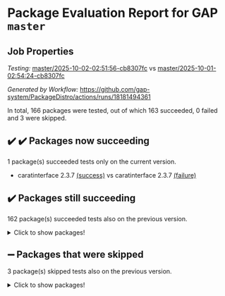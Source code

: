 # Package Evaluation Report for GAP `master`

## Job Properties

*Testing:* [master/2025-10-02-02:51:56-cb8307fc](https://github.com/gap-system/PackageDistro/blob/data/reports/master/2025-10-02-02:51:56-cb8307fc) vs [master/2025-10-01-02:54:24-cb8307fc](https://github.com/gap-system/PackageDistro/blob/data/reports/master/2025-10-01-02:54:24-cb8307fc)

*Generated by Workflow:* https://github.com/gap-system/PackageDistro/actions/runs/18181494361

In total, 166 packages were tested, out of which 163 succeeded, 0 failed and 3 were skipped.

## :heavy_check_mark: :heavy_check_mark: Packages now succeeding

1 package(s) succeeded tests only on the current version.
- caratinterface 2.3.7 [(success)](https://github.com/gap-system/PackageDistro/actions/runs/18181494361/job/51758369900) vs caratinterface 2.3.7 [(failure)](https://github.com/gap-system/PackageDistro/actions/runs/18149392816/job/51657595121)

## :heavy_check_mark: Packages still succeeding

162 package(s) succeeded tests also on the previous version.
<details><summary>Click to show packages!</summary>

- 4ti2interface 2024.11-01 [(success)](https://github.com/gap-system/PackageDistro/actions/runs/18181494361/job/51758369867)
- ace 5.7.0 [(success)](https://github.com/gap-system/PackageDistro/actions/runs/18181494361/job/51758369858)
- aclib 1.3.3 [(success)](https://github.com/gap-system/PackageDistro/actions/runs/18181494361/job/51758369857)
- agt 0.3.1 [(success)](https://github.com/gap-system/PackageDistro/actions/runs/18181494361/job/51758369876)
- alco 1.1.2 [(success)](https://github.com/gap-system/PackageDistro/actions/runs/18181494361/job/51758369897)
- alnuth 3.2.1 [(success)](https://github.com/gap-system/PackageDistro/actions/runs/18181494361/job/51758369892)
- anupq 3.3.2 [(success)](https://github.com/gap-system/PackageDistro/actions/runs/18181494361/job/51758369881)
- atlasrep 2.1.9 [(success)](https://github.com/gap-system/PackageDistro/actions/runs/18181494361/job/51758369894)
- autodoc 2025.05.09 [(success)](https://github.com/gap-system/PackageDistro/actions/runs/18181494361/job/51758369906)
- automata 1.16 [(success)](https://github.com/gap-system/PackageDistro/actions/runs/18181494361/job/51758369905)
- automgrp 1.3.3 [(success)](https://github.com/gap-system/PackageDistro/actions/runs/18181494361/job/51758369898)
- autpgrp 1.11.1 [(success)](https://github.com/gap-system/PackageDistro/actions/runs/18181494361/job/51758369919)
- cap 2025.09-04 [(success)](https://github.com/gap-system/PackageDistro/actions/runs/18181494361/job/51758369916)
- cddinterface 2025.06.24 [(success)](https://github.com/gap-system/PackageDistro/actions/runs/18181494361/job/51758369902)
- circle 1.6.6 [(success)](https://github.com/gap-system/PackageDistro/actions/runs/18181494361/job/51758369912)
- classicpres 1.22 [(success)](https://github.com/gap-system/PackageDistro/actions/runs/18181494361/job/51758369940)
- cohomolo 1.6.11 [(success)](https://github.com/gap-system/PackageDistro/actions/runs/18181494361/job/51758369914)
- congruence 1.2.7 [(success)](https://github.com/gap-system/PackageDistro/actions/runs/18181494361/job/51758369915)
- corefreesub 0.6 [(success)](https://github.com/gap-system/PackageDistro/actions/runs/18181494361/job/51758369923)
- corelg 1.57 [(success)](https://github.com/gap-system/PackageDistro/actions/runs/18181494361/job/51758369926)
- crime 1.6 [(success)](https://github.com/gap-system/PackageDistro/actions/runs/18181494361/job/51758369921)
- crisp 1.4.8 [(success)](https://github.com/gap-system/PackageDistro/actions/runs/18181494361/job/51758369949)
- crypting 0.10.6 [(success)](https://github.com/gap-system/PackageDistro/actions/runs/18181494361/job/51758369956)
- cryst 4.1.30 [(success)](https://github.com/gap-system/PackageDistro/actions/runs/18181494361/job/51758369946)
- crystcat 1.1.10 [(success)](https://github.com/gap-system/PackageDistro/actions/runs/18181494361/job/51758369964)
- ctbllib 1.3.11 [(success)](https://github.com/gap-system/PackageDistro/actions/runs/18181494361/job/51758369955)
- cubefree 1.21 [(success)](https://github.com/gap-system/PackageDistro/actions/runs/18181494361/job/51758369953)
- curlinterface 2.4.2 [(success)](https://github.com/gap-system/PackageDistro/actions/runs/18181494361/job/51758369941)
- cvec 2.8.4 [(success)](https://github.com/gap-system/PackageDistro/actions/runs/18181494361/job/51758369970)
- datastructures 0.3.3 [(success)](https://github.com/gap-system/PackageDistro/actions/runs/18181494361/job/51758369961)
- deepthought 1.0.9 [(success)](https://github.com/gap-system/PackageDistro/actions/runs/18181494361/job/51758369983)
- design 1.8.2 [(success)](https://github.com/gap-system/PackageDistro/actions/runs/18181494361/job/51758369967)
- difsets 2.3.1 [(success)](https://github.com/gap-system/PackageDistro/actions/runs/18181494361/job/51758369959)
- digraphs 1.13.1 [(success)](https://github.com/gap-system/PackageDistro/actions/runs/18181494361/job/51758369971)
- edim 1.3.8 [(success)](https://github.com/gap-system/PackageDistro/actions/runs/18181494361/job/51758369962)
- example 4.4.1 [(success)](https://github.com/gap-system/PackageDistro/actions/runs/18181494361/job/51758369974)
- examplesforhomalg 2023.10-01 [(success)](https://github.com/gap-system/PackageDistro/actions/runs/18181494361/job/51758369969)
- factint 1.6.3 [(success)](https://github.com/gap-system/PackageDistro/actions/runs/18181494361/job/51758369965)
- ferret 1.0.15 [(success)](https://github.com/gap-system/PackageDistro/actions/runs/18181494361/job/51758369976)
- fga 1.5.0 [(success)](https://github.com/gap-system/PackageDistro/actions/runs/18181494361/job/51758369973)
- fining 1.5.6 [(success)](https://github.com/gap-system/PackageDistro/actions/runs/18181494361/job/51758369984)
- float 1.0.9 [(success)](https://github.com/gap-system/PackageDistro/actions/runs/18181494361/job/51758369980)
- format 1.4.4 [(success)](https://github.com/gap-system/PackageDistro/actions/runs/18181494361/job/51758369989)
- forms 1.2.13 [(success)](https://github.com/gap-system/PackageDistro/actions/runs/18181494361/job/51758369987)
- fplsa 1.2.7 [(success)](https://github.com/gap-system/PackageDistro/actions/runs/18181494361/job/51758369997)
- fr 2.4.13 [(success)](https://github.com/gap-system/PackageDistro/actions/runs/18181494361/job/51758370006)
- francy 2.0.3 [(success)](https://github.com/gap-system/PackageDistro/actions/runs/18181494361/job/51758370005)
- fwtree 1.3 [(success)](https://github.com/gap-system/PackageDistro/actions/runs/18181494361/job/51758369992)
- gapdoc 1.6.7 [(success)](https://github.com/gap-system/PackageDistro/actions/runs/18181494361/job/51758370111)
- gauss 2024.11-01 [(success)](https://github.com/gap-system/PackageDistro/actions/runs/18181494361/job/51758370001)
- gaussforhomalg 2024.08-01 [(success)](https://github.com/gap-system/PackageDistro/actions/runs/18181494361/job/51758369993)
- gbnp 1.1.0 [(success)](https://github.com/gap-system/PackageDistro/actions/runs/18181494361/job/51758369994)
- generalizedmorphismsforcap 2025.08-01 [(success)](https://github.com/gap-system/PackageDistro/actions/runs/18181494361/job/51758370021)
- genss 1.6.9 [(success)](https://github.com/gap-system/PackageDistro/actions/runs/18181494361/job/51758370007)
- gradedmodules 2024.12-01 [(success)](https://github.com/gap-system/PackageDistro/actions/runs/18181494361/job/51758370024)
- gradedringforhomalg 2024.07-01 [(success)](https://github.com/gap-system/PackageDistro/actions/runs/18181494361/job/51758370004)
- grape 4.9.3 [(success)](https://github.com/gap-system/PackageDistro/actions/runs/18181494361/job/51758370031)
- groupoids 1.79 [(success)](https://github.com/gap-system/PackageDistro/actions/runs/18181494361/job/51758370008)
- grpconst 2.6.5 [(success)](https://github.com/gap-system/PackageDistro/actions/runs/18181494361/job/51758370026)
- guarana 0.96.3 [(success)](https://github.com/gap-system/PackageDistro/actions/runs/18181494361/job/51758370022)
- guava 3.20 [(success)](https://github.com/gap-system/PackageDistro/actions/runs/18181494361/job/51758370019)
- hap 1.70 [(success)](https://github.com/gap-system/PackageDistro/actions/runs/18181494361/job/51758370043)
- hapcryst 0.1.15 [(success)](https://github.com/gap-system/PackageDistro/actions/runs/18181494361/job/51758370017)
- hecke 1.5.4 [(success)](https://github.com/gap-system/PackageDistro/actions/runs/18181494361/job/51758370027)
- help 4.0 [(success)](https://github.com/gap-system/PackageDistro/actions/runs/18181494361/job/51758370061)
- homalg 2024.01-01 [(success)](https://github.com/gap-system/PackageDistro/actions/runs/18181494361/job/51758370051)
- homalgtocas 2025.08-01 [(success)](https://github.com/gap-system/PackageDistro/actions/runs/18181494361/job/51758370025)
- ibnp 0.17 [(success)](https://github.com/gap-system/PackageDistro/actions/runs/18181494361/job/51758370033)
- idrel 2.48 [(success)](https://github.com/gap-system/PackageDistro/actions/runs/18181494361/job/51758370030)
- images 1.3.3 [(success)](https://github.com/gap-system/PackageDistro/actions/runs/18181494361/job/51758370045)
- inducereduce 1.1 [(success)](https://github.com/gap-system/PackageDistro/actions/runs/18181494361/job/51758370034)
- intpic 0.4.0 [(success)](https://github.com/gap-system/PackageDistro/actions/runs/18181494361/job/51758370065)
- io 4.9.3 [(success)](https://github.com/gap-system/PackageDistro/actions/runs/18181494361/job/51758370028)
- io_forhomalg 2023.02-04 [(success)](https://github.com/gap-system/PackageDistro/actions/runs/18181494361/job/51758370052)
- irredsol 1.4.4 [(success)](https://github.com/gap-system/PackageDistro/actions/runs/18181494361/job/51758370038)
- json 2.2.3 [(success)](https://github.com/gap-system/PackageDistro/actions/runs/18181494361/job/51758370035)
- jupyterkernel 1.5.1 [(success)](https://github.com/gap-system/PackageDistro/actions/runs/18181494361/job/51758370044)
- jupyterviz 1.5.6 [(success)](https://github.com/gap-system/PackageDistro/actions/runs/18181494361/job/51758370041)
- kan 1.37 [(success)](https://github.com/gap-system/PackageDistro/actions/runs/18181494361/job/51758370066)
- kbmag 1.5.11 [(success)](https://github.com/gap-system/PackageDistro/actions/runs/18181494361/job/51758370054)
- laguna 3.9.7 [(success)](https://github.com/gap-system/PackageDistro/actions/runs/18181494361/job/51758370056)
- liealgdb 2.3.0 [(success)](https://github.com/gap-system/PackageDistro/actions/runs/18181494361/job/51758370091)
- liepring 2.9.1 [(success)](https://github.com/gap-system/PackageDistro/actions/runs/18181494361/job/51758370059)
- liering 2.4.2 [(success)](https://github.com/gap-system/PackageDistro/actions/runs/18181494361/job/51758370057)
- linearalgebraforcap 2025.09-01 [(success)](https://github.com/gap-system/PackageDistro/actions/runs/18181494361/job/51758370067)
- lins 0.9 [(success)](https://github.com/gap-system/PackageDistro/actions/runs/18181494361/job/51758370064)
- localizeringforhomalg 2023.10-01 [(success)](https://github.com/gap-system/PackageDistro/actions/runs/18181494361/job/51758370072)
- loops 3.4.4 [(success)](https://github.com/gap-system/PackageDistro/actions/runs/18181494361/job/51758370073)
- lpres 1.1.1 [(success)](https://github.com/gap-system/PackageDistro/actions/runs/18181494361/job/51758370074)
- majoranaalgebras 1.5.2 [(success)](https://github.com/gap-system/PackageDistro/actions/runs/18181494361/job/51758370082)
- mapclass 1.4.6 [(success)](https://github.com/gap-system/PackageDistro/actions/runs/18181494361/job/51758370075)
- matgrp 0.72 [(success)](https://github.com/gap-system/PackageDistro/actions/runs/18181494361/job/51758370090)
- matricesforhomalg 2025.09-01 [(success)](https://github.com/gap-system/PackageDistro/actions/runs/18181494361/job/51758370080)
- modisom 3.0.0 [(success)](https://github.com/gap-system/PackageDistro/actions/runs/18181494361/job/51758370081)
- modulepresentationsforcap 2025.09-01 [(success)](https://github.com/gap-system/PackageDistro/actions/runs/18181494361/job/51758370103)
- modules 2024.12-01 [(success)](https://github.com/gap-system/PackageDistro/actions/runs/18181494361/job/51758370089)
- monoidalcategories 2025.08-02 [(success)](https://github.com/gap-system/PackageDistro/actions/runs/18181494361/job/51758370096)
- nconvex 2024.12-01 [(success)](https://github.com/gap-system/PackageDistro/actions/runs/18181494361/job/51758370117)
- nilmat 1.4.2 [(success)](https://github.com/gap-system/PackageDistro/actions/runs/18181494361/job/51758370093)
- nock 1.5 [(success)](https://github.com/gap-system/PackageDistro/actions/runs/18181494361/job/51758370105)
- normalizinterface 1.4.1 [(success)](https://github.com/gap-system/PackageDistro/actions/runs/18181494361/job/51758370150)
- nq 2.5.11 [(success)](https://github.com/gap-system/PackageDistro/actions/runs/18181494361/job/51758370094)
- numericalsgps 1.4.0 [(success)](https://github.com/gap-system/PackageDistro/actions/runs/18181494361/job/51758370108)
- openmath 11.5.3 [(success)](https://github.com/gap-system/PackageDistro/actions/runs/18181494361/job/51758370119)
- orb 5.0.1 [(success)](https://github.com/gap-system/PackageDistro/actions/runs/18181494361/job/51758370128)
- packagemanager 1.6.3 [(success)](https://github.com/gap-system/PackageDistro/actions/runs/18181494361/job/51758370132)
- patternclass 2.4.5 [(success)](https://github.com/gap-system/PackageDistro/actions/runs/18181494361/job/51758370133)
- permut 2.0.5 [(success)](https://github.com/gap-system/PackageDistro/actions/runs/18181494361/job/51758370109)
- polenta 1.3.11 [(success)](https://github.com/gap-system/PackageDistro/actions/runs/18181494361/job/51758370099)
- polycyclic 2.17 [(success)](https://github.com/gap-system/PackageDistro/actions/runs/18181494361/job/51758370097)
- polymaking 0.8.7 [(success)](https://github.com/gap-system/PackageDistro/actions/runs/18181494361/job/51758370106)
- primgrp 4.0.1 [(success)](https://github.com/gap-system/PackageDistro/actions/runs/18181494361/job/51758370113)
- profiling 2.6.2 [(success)](https://github.com/gap-system/PackageDistro/actions/runs/18181494361/job/51758370137)
- qdistrnd 0.9.5 [(success)](https://github.com/gap-system/PackageDistro/actions/runs/18181494361/job/51758370140)
- qpa 1.35 [(success)](https://github.com/gap-system/PackageDistro/actions/runs/18181494361/job/51758370142)
- quagroup 1.8.4 [(success)](https://github.com/gap-system/PackageDistro/actions/runs/18181494361/job/51758370120)
- radiroot 2.9 [(success)](https://github.com/gap-system/PackageDistro/actions/runs/18181494361/job/51758370116)
- rcwa 4.8.0 [(success)](https://github.com/gap-system/PackageDistro/actions/runs/18181494361/job/51758370127)
- rds 1.9 [(success)](https://github.com/gap-system/PackageDistro/actions/runs/18181494361/job/51758370145)
- recog 1.4.4 [(success)](https://github.com/gap-system/PackageDistro/actions/runs/18181494361/job/51758370159)
- repndecomp 1.3.1 [(success)](https://github.com/gap-system/PackageDistro/actions/runs/18181494361/job/51758370187)
- repsn 3.1.2 [(success)](https://github.com/gap-system/PackageDistro/actions/runs/18181494361/job/51758370163)
- resclasses 4.7.4 [(success)](https://github.com/gap-system/PackageDistro/actions/runs/18181494361/job/51758370171)
- ringsforhomalg 2024.11-02 [(success)](https://github.com/gap-system/PackageDistro/actions/runs/18181494361/job/51758370161)
- sco 2023.08-01 [(success)](https://github.com/gap-system/PackageDistro/actions/runs/18181494361/job/51758370162)
- scscp 2.4.4 [(success)](https://github.com/gap-system/PackageDistro/actions/runs/18181494361/job/51758370180)
- semigroups 5.5.4 [(success)](https://github.com/gap-system/PackageDistro/actions/runs/18181494361/job/51758370185)
- sglppow 2.4 [(success)](https://github.com/gap-system/PackageDistro/actions/runs/18181494361/job/51758370223)
- sgpviz 0.999.6 [(success)](https://github.com/gap-system/PackageDistro/actions/runs/18181494361/job/51758370165)
- simpcomp 2.1.14 [(success)](https://github.com/gap-system/PackageDistro/actions/runs/18181494361/job/51758370164)
- singular 2025.08.26 [(success)](https://github.com/gap-system/PackageDistro/actions/runs/18181494361/job/51758370177)
- sl2reps 1.1 [(success)](https://github.com/gap-system/PackageDistro/actions/runs/18181494361/job/51758370169)
- sla 1.6.2 [(success)](https://github.com/gap-system/PackageDistro/actions/runs/18181494361/job/51758370186)
- smallantimagmas 0.5.1 [(success)](https://github.com/gap-system/PackageDistro/actions/runs/18181494361/job/51758370196)
- smallclassnr 1.4.1 [(success)](https://github.com/gap-system/PackageDistro/actions/runs/18181494361/job/51758370179)
- smallgrp 1.5.4 [(success)](https://github.com/gap-system/PackageDistro/actions/runs/18181494361/job/51758370181)
- smallsemi 0.7.2 [(success)](https://github.com/gap-system/PackageDistro/actions/runs/18181494361/job/51758370183)
- sonata 2.9.7 [(success)](https://github.com/gap-system/PackageDistro/actions/runs/18181494361/job/51758370191)
- sophus 1.27 [(success)](https://github.com/gap-system/PackageDistro/actions/runs/18181494361/job/51758370234)
- sotgrps 1.3 [(success)](https://github.com/gap-system/PackageDistro/actions/runs/18181494361/job/51758370203)
- spinsym 1.5.2 [(success)](https://github.com/gap-system/PackageDistro/actions/runs/18181494361/job/51758370194)
- standardff 1.0 [(success)](https://github.com/gap-system/PackageDistro/actions/runs/18181494361/job/51758370198)
- symbcompcc 1.3.2 [(success)](https://github.com/gap-system/PackageDistro/actions/runs/18181494361/job/51758370197)
- thelma 1.3 [(success)](https://github.com/gap-system/PackageDistro/actions/runs/18181494361/job/51758370217)
- tomlib 1.2.11 [(success)](https://github.com/gap-system/PackageDistro/actions/runs/18181494361/job/51758370209)
- toolsforhomalg 2025.05-01 [(success)](https://github.com/gap-system/PackageDistro/actions/runs/18181494361/job/51758370215)
- toric 1.9.6 [(success)](https://github.com/gap-system/PackageDistro/actions/runs/18181494361/job/51758370222)
- transgrp 3.6.5 [(success)](https://github.com/gap-system/PackageDistro/actions/runs/18181494361/job/51758370224)
- twistedconjugacy 3.1.0 [(success)](https://github.com/gap-system/PackageDistro/actions/runs/18181494361/job/51758370214)
- typeset 1.2.3 [(success)](https://github.com/gap-system/PackageDistro/actions/runs/18181494361/job/51758370244)
- ugaly 4.1.3 [(success)](https://github.com/gap-system/PackageDistro/actions/runs/18181494361/job/51758370225)
- unipot 1.6 [(success)](https://github.com/gap-system/PackageDistro/actions/runs/18181494361/job/51758370227)
- unitlib 5.0.0 [(success)](https://github.com/gap-system/PackageDistro/actions/runs/18181494361/job/51758370247)
- utils 0.92 [(success)](https://github.com/gap-system/PackageDistro/actions/runs/18181494361/job/51758370243)
- uuid 0.7 [(success)](https://github.com/gap-system/PackageDistro/actions/runs/18181494361/job/51758370240)
- walrus 0.9991 [(success)](https://github.com/gap-system/PackageDistro/actions/runs/18181494361/job/51758370250)
- wedderga 4.11.1 [(success)](https://github.com/gap-system/PackageDistro/actions/runs/18181494361/job/51758370251)
- wpe 0.8 [(success)](https://github.com/gap-system/PackageDistro/actions/runs/18181494361/job/51758370255)
- xmod 2.95 [(success)](https://github.com/gap-system/PackageDistro/actions/runs/18181494361/job/51758370254)
- xmodalg 1.32 [(success)](https://github.com/gap-system/PackageDistro/actions/runs/18181494361/job/51758370245)
- yangbaxter 0.10.7 [(success)](https://github.com/gap-system/PackageDistro/actions/runs/18181494361/job/51758370265)
- zeromqinterface 0.17 [(success)](https://github.com/gap-system/PackageDistro/actions/runs/18181494361/job/51758370258)
</details>

## :heavy_minus_sign: Packages that were skipped

3 package(s) skipped tests also on the previous version.
<details><summary>Click to show packages!</summary>

- browse 1.8.21 [(skipped)](https://github.com/gap-system/PackageDistro/actions/runs/18181494361/job/51757905566)
- itc 1.5.1 [(skipped)](https://github.com/gap-system/PackageDistro/actions/runs/18181494361/job/51757905566)
- xgap 4.33 [(skipped)](https://github.com/gap-system/PackageDistro/actions/runs/18181494361/job/51757905566)
</details>

